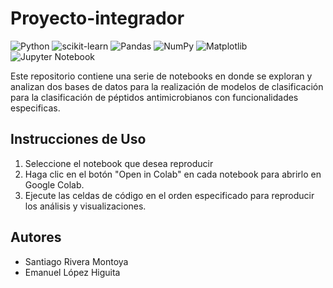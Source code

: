 # Proyecto-integrador

![Python](https://img.shields.io/badge/python-3670A0?style=for-the-badge&logo=python&logoColor=ffdd54) ![scikit-learn](https://img.shields.io/badge/scikit--learn-%23F7931E.svg?style=for-the-badge&logo=scikit-learn&logoColor=white) ![Pandas](https://img.shields.io/badge/pandas-%23150458.svg?style=for-the-badge&logo=pandas&logoColor=white) ![NumPy](https://img.shields.io/badge/numpy-%23013243.svg?style=for-the-badge&logo=numpy&logoColor=white) ![Matplotlib](https://img.shields.io/badge/Matplotlib-%23ffffff.svg?style=for-the-badge&logo=Matplotlib&logoColor=black) ![Jupyter Notebook](https://img.shields.io/badge/jupyter-%23FA0F00.svg?style=for-the-badge&logo=jupyter&logoColor=white)

Este repositorio contiene una serie de notebooks en donde se exploran y analizan dos bases de datos para la realización de modelos de clasificación para la clasificación de péptidos antimicrobianos con funcionalidades especificas. 

## Instrucciones de Uso

1. Seleccione el notebook que desea reproducir
2. Haga clic en el botón "Open in Colab" en cada notebook para abrirlo en Google Colab.
3. Ejecute las celdas de código en el orden especificado para reproducir los análisis y visualizaciones.

## Autores

- Santiago Rivera Montoya
- Emanuel López Higuita

